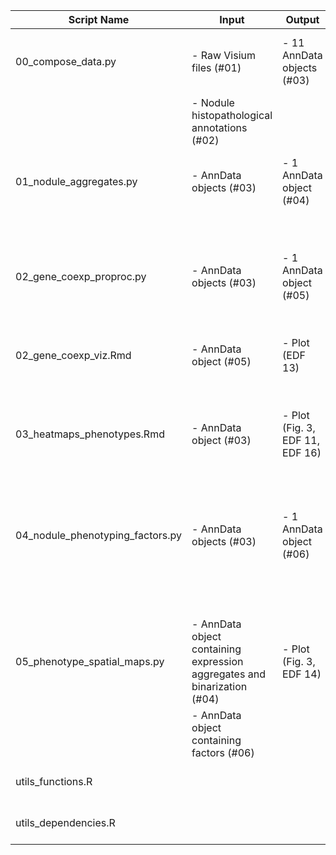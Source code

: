 | Script Name                   | Input                                            | Output                           | Description                                                              |
|-------------------------------|--------------------------------------------------|----------------------------------|--------------------------------------------------------------------------|
| 00_compose_data.py            | - Raw Visium files (#01)                         | - 11 AnnData objects (#03)       | - Composes raw Visium files and nodule histopathological annotations    |
|                               | - Nodule histopathological annotations (#02)     |                                  |                                                                          |
| 01_nodule_aggregates.py      | - AnnData objects (#03)                          | - 1 AnnData object (#04)         | - Computes nodule-level normalized expression value aggregates          |
|                               |                                                  |                                  |   - Phenotype and TME binarization                                        |
| 02_gene_coexp_proproc.py     | - AnnData objects (#03)                          | - 1 AnnData object (#05)         | - Concatenates normalized and gene-subset expression matrices            |
| 02_gene_coexp_viz.Rmd        | - AnnData object (#05)                           | - Plot (EDF 13)                   | - Generates gene-coexpression network visualization using R Markdown    |
| 03_heatmaps_phenotypes.Rmd   | - AnnData object (#03)                           | - Plot (Fig. 3, EDF 11, EDF 16)  | - Produces global heatmaps for ROIs and slides using R Markdown          |
|                               |                                                  |                                  |   - Separated heatmaps per slide                                         |
| 04_nodule_phenotyping_factors.py | - AnnData objects (#03)                       | - 1 AnnData object (#06)         | - Computes factor and gene loadings per spot for all slides             |
|                                  |                                                  |                                  |   - Generates factor to cell type signature map                          |
| 05_phenotype_spatial_maps.py | - AnnData object containing expression aggregates and binarization (#04) | - Plot (Fig. 3, EDF 14) | - Generates spatial maps of aggregates and single gene expressions      |
|                               | - AnnData object containing factors (#06)       |                                  |                                                                          |
| utils_functions.R           |                                                  |                                  | - Auxiliary functions used for R scripts                                 |
| utils_dependencies.R        |                                                  |                                  | - Packages used for R scripts                                             |
